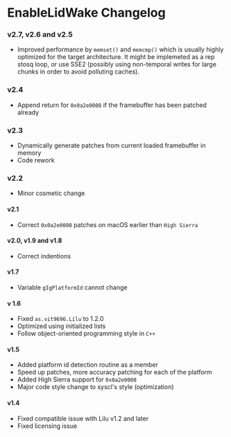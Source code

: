 EnableLidWake Changelog
==============
### v2.7, v2.6 and v2.5
- Improved performance by  ```memset()``` and ```memcmp()``` which is usually highly optimized for the target architecture. It might be implemeted as a rep stosq loop, or use SSE2 (possibly using non-temporal writes for large chunks in order to avoid polluting caches).

### v2.4

- Append return for ```0x0a2e0008``` if the framebuffer has been patched already

### v2.3

- Dynamically generate patches from current loaded framebuffer in memory
- Code rework

### v2.2

- Minor cosmetic change

#### v2.1
- Correct ```0x0a2e0008``` patches on macOS earlier than ```High Sierra```

#### v2.0, v1.9 and v1.8
- Correct indentions

#### v1.7
- Variable ```gIgPlatformId``` cannot change

#### v 1.6
- Fixed ```as.vit9696.Lilu``` to 1.2.0
- Optimized using initialized lists
- Follow object-oriented programming style in ```C++```

#### v1.5
- Added platform id detection routine as a member 
- Speed up patches, more accuracy patching for each of the platform
- Added High Sierra support for ```0x0a2e0008```
- Major code style change to syscl's style (optimization)

#### v1.4
- Fixed compatible issue with Lilu v1.2 and later
- Fixed licensing issue
